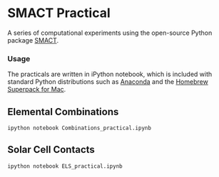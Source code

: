 # SMACT Practical

A series of computational experiments using the open-source Python package [SMACT](https://github.com/WMD-group/smact).

### Usage
The practicals are written in iPython notebook, which is included with standard Python distributions such as [Anaconda](https://www.continuum.io/downloads) and the [Homebrew Superpack for Mac](http://stronginference.com/ScipySuperpack/).

## Elemental Combinations
```
ipython notebook Combinations_practical.ipynb
```

## Solar Cell Contacts
```
ipython notebook ELS_practical.ipynb
```